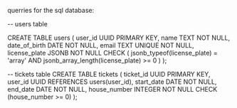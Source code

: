 querries for the sql database:

-- users table

CREATE TABLE users (
    user_id UUID PRIMARY KEY,
    name TEXT NOT NULL,
    date_of_birth DATE NOT NULL,
    email TEXT UNIQUE NOT NULL,
    license_plate JSONB NOT NULL CHECK (
        jsonb_typeof(license_plate) = 'array' AND
        jsonb_array_length(license_plate) >= 0
    )
);

-- tickets table
CREATE TABLE tickets (
    ticket_id UUID PRIMARY KEY,
    user_id UUID REFERENCES users(user_id),
    start_date DATE NOT NULL,
    end_date DATE NOT NULL,
    house_number INTEGER NOT NULL CHECK (house_number >= 0)
);
